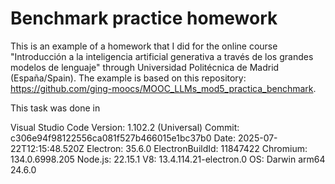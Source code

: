 # Benchmark practice homework
This is an example of a homework that I did for the online course "Introducción a la inteligencia artificial generativa a través de los grandes modelos de lenguaje" through Universidad Politécnica de Madrid (España/Spain). The example is based on this repository: https://github.com/ging-moocs/MOOC_LLMs_mod5_practica_benchmark.

This task was done in

Visual Studio Code
Version: 1.102.2 (Universal)
Commit: c306e94f98122556ca081f527b466015e1bc37b0
Date: 2025-07-22T12:15:48.520Z
Electron: 35.6.0
ElectronBuildId: 11847422
Chromium: 134.0.6998.205
Node.js: 22.15.1
V8: 13.4.114.21-electron.0
OS: Darwin arm64 24.6.0
